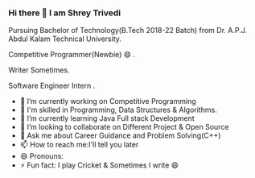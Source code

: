 ### Hi there 👋 I am Shrey Trivedi
Pursuing Bachelor of Technology(B.Tech 2018-22 Batch) from Dr. A.P.J. Abdul Kalam Technical University.

Competitive Programmer(Newbie) 😄 .

Writer Sometimes.

Software Engineer Intern .



- 🔭 I’m currently working on Competitive Programming
- 🌱 I'm skilled in Programming, Data Structures & Algorithms.
- 🌱 I’m currently learning Java Full stack Development
- 👯 I’m looking to collaborate on Different Project & Open Source
- 💬 Ask me about Career Guidance and Problem Solving(C++)
- 📫 How to reach me:I'll tell you later
- 😄 Pronouns: 
- ⚡ Fun fact: I play Cricket & Sometimes I write 😄
